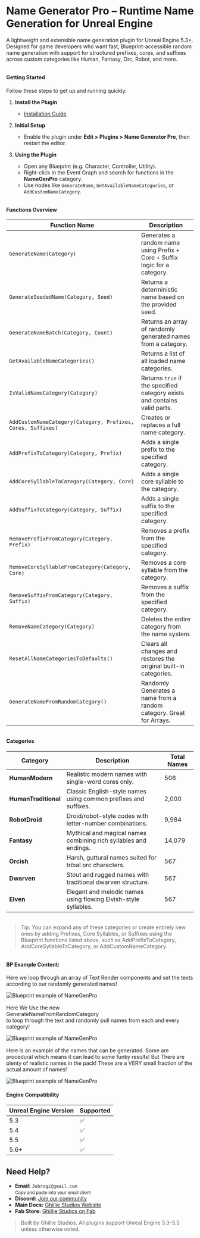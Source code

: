 # Name Generator Pro – Runtime Name Generation for Unreal Engine

A lightweight and extensible name generation plugin for Unreal Engine 5.3+.
Designed for game developers who want fast, Blueprint-accessible random name generation with support for structured prefixes, cores, and suffixes across custom categories like Human, Fantasy, Orc, Robot, and more.

<div style="margin-top: 2rem;"></div>

#### Getting Started

Follow these steps to get up and running quickly:

1. **Install the Plugin**

   - [Installation Guide](/docs/md/Docs---Installation)

2. **Initial Setup**

   - Enable the plugin under **Edit > Plugins > Name Generator Pro**, then restart the editor.

3. **Using the Plugin**

   - Open any Blueprint (e.g. Character, Controller, Utility).
   - Right-click in the Event Graph and search for functions in the **NameGenPro** category.
   - Use nodes like `GenerateName`, `GetAvailableNameCategories`, or `AddCustomNameCategory`.

<div style="margin-top: 2rem;"></div>

#### Functions Overview

| Function Name                                                | Description                                                                |
| ------------------------------------------------------------ | -------------------------------------------------------------------------- |
| `GenerateName(Category)`                                     | Generates a random name using Prefix + Core + Suffix logic for a category. |
| `GenerateSeededName(Category, Seed)`                         | Returns a deterministic name based on the provided seed.                   |
| `GenerateNameBatch(Category, Count)`                         | Returns an array of randomly generated names from a category.              |
| `GetAvailableNameCategories()`                               | Returns a list of all loaded name categories.                              |
| `IsValidNameCategory(Category)`                              | Returns `true` if the specified category exists and contains valid parts.  |
| `AddCustomNameCategory(Category, Prefixes, Cores, Suffixes)` | Creates or replaces a full name category.                                  |
| `AddPrefixToCategory(Category, Prefix)`                      | Adds a single prefix to the specified category.                            |
| `AddCoreSyllableToCategory(Category, Core)`                  | Adds a single core syllable to the category.                               |
| `AddSuffixToCategory(Category, Suffix)`                      | Adds a single suffix to the specified category.                            |
| `RemovePrefixFromCategory(Category, Prefix)`                 | Removes a prefix from the specified category.                              |
| `RemoveCoreSyllableFromCategory(Category, Core)`             | Removes a core syllable from the category.                                 |
| `RemoveSuffixFromCategory(Category, Suffix)`                 | Removes a suffix from the specified category.                              |
| `RemoveNameCategory(Category)`                               | Deletes the entire category from the name system.                          |
| `ResetAllNameCategoriesToDefaults()`                         | Clears all changes and restores the original built-in categories.          |
| `GenerateNameFromRandomCategory()`                           | Randomly Generates a name from a random category. Great for Arrays.        |

<div style="margin-top: 2rem;"></div>

#### Categories

| Category             | Description                                                      | Total Names |
| -------------------- | ---------------------------------------------------------------- | ----------- |
| **HumanModern**      | Realistic modern names with single-word cores only.              | 506         |
| **HumanTraditional** | Classic English-style names using common prefixes and suffixes.  | 2,000       |
| **RobotDroid**       | Droid/robot-style codes with letter-number combinations.         | 9,984       |
| **Fantasy**          | Mythical and magical names combining rich syllables and endings. | 14,079      |
| **Orcish**           | Harsh, guttural names suited for tribal orc characters.          | 567         |
| **Dwarven**          | Stout and rugged names with traditional dwarven structure.       | 567         |
| **Elven**            | Elegant and melodic names using flowing Elvish-style syllables.  | 567         |

<div style="margin-top: 2rem;"></div>

<blockquote>
  Tip: You can expand any of these categories or create entirely new ones by
  adding Prefixes, Core Syllables, or Suffixes using the Blueprint functions
  listed above, such as AddPrefixToCategory, AddCoreSyllableToCategory, or
  AddCustomNameCategory.
</blockquote>

<div style="margin-top: 2rem;"></div>

#### BP Example Content:

Here we loop through an array of Text Render components and set the texts according to our randomly generated names!

<!-- Note to self, find a way to have images get enlarged POST BUILD AND DEPLOY FIX Images opening in other tabs.  -->

![Blueprint example of NameGenPro](https://jobrogi.github.io/GhillieStudios/Docs/DocsImages/BlueprintNameGenProExample.png)

<div style="margin-top: 1rem;"></div>
Here We Use the new <div className="font-bold">
  GenerateNameFromRandomCategory
</div> to loop through the text and randomly pull names from each and every
category!

![Blueprint example of NameGenPro](https://jobrogi.github.io/GhillieStudios/Docs/DocsImages/BlueprintNameGenProExample2.png)

<div style="margin-top: 1rem;"></div>
Here is an example of the names that can be generated. Some are procedural which
means it can lead to some funky results! But There are plenty of realistic names
in the pack! These are a VERY small fraction of the actual amount of names!

![Blueprint example of NameGenPro](https://jobrogi.github.io/GhillieStudios/Docs/DocsImages/BlueprintNameGenProResults.png)

#### Engine Compatibility

| Unreal Engine Version | Supported |
| --------------------- | --------- |
| 5.3                   | ✅        |
| 5.4                   | ✅        |
| 5.5                   | ✅        |
| 5.6+                  | ✅        |

<div style="margin-top: 2rem;"></div>

<h2>Need Help?</h2>

<ul>
  <li>
    <strong>Email:</strong> <code>Jobrogi@gmail.com</code>
    <br />
    <small>Copy and paste into your email client</small>
  </li>
  <li>
    <strong>Discord:</strong>
    <a
      href="https://discord.gg/AFVyqXBSRW"
      target="_blank"
      rel="noopener noreferrer"
    >
      Join our community
    </a>
  </li>
  <li>
    <strong>Main Docs:</strong>
    <a
      href="https://jobrogi.github.io/GhillieStudios"
      target="_blank"
      rel="noopener noreferrer"
    >
      Ghillie Studios Website
    </a>
  </li>
  <li>
    <strong>Fab Store:</strong>
    <a
      href="https://www.fab.com/sellers/Ghillie%20Studios"
      target="_blank"
      rel="noopener noreferrer"
    >
      Ghillie Studios on Fab
    </a>
  </li>
</ul>

<blockquote>
  Built by Ghillie Studios. All plugins support Unreal Engine 5.3–5.5 unless
  otherwise noted.
</blockquote>
